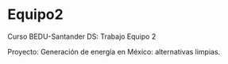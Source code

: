 # Equipo2
Curso BEDU-Santander DS: Trabajo Equipo 2

Proyecto: Generación de energía en México: alternativas limpias.
